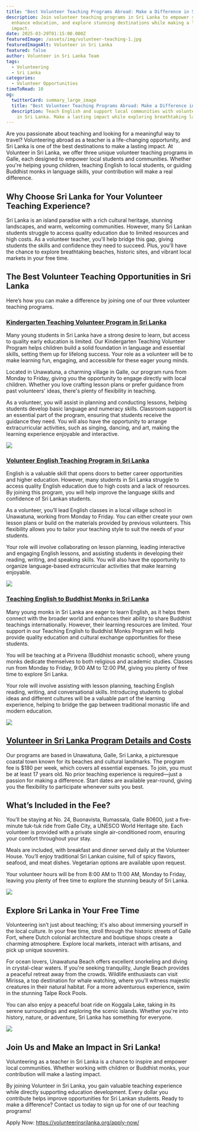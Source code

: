 ```yaml
---
title: "Best Volunteer Teaching Programs Abroad: Make a Difference in Sri Lanka"
description: Join volunteer teaching programs in Sri Lanka to empower students,
  enhance education, and explore stunning destinations while making a lasting
  impact.
date: 2025-03-29T01:15:00.000Z
featuredImage: /assets/img/volunteer-teaching-1.jpg
featuredImageAlt: Volunteer in Sri Lanka
featured: false
author: Volunteer in Sri Lanka Team
tags:
  - Volunteering
  - Sri Lanka
categories:
  - Volunteer Opportunities
timeToRead: 10
og:
  twitterCard: summary_large_image
  title: "Best Volunteer Teaching Programs Abroad: Make a Difference in Sri Lanka"
  description: Teach English and support local communities with volunteer programs
    in Sri Lanka. Make a lasting impact while exploring breathtaking landscapes.
---
```

Are you passionate about teaching and looking for a meaningful way to travel? Volunteering abroad as a teacher is a life-changing opportunity, and Sri Lanka is one of the best destinations to make a lasting impact. At Volunteer in Sri Lanka, we offer three unique volunteer teaching programs in Galle, each designed to empower local students and communities. Whether you're helping young children, teaching English to local students, or guiding Buddhist monks in language skills, your contribution will make a real difference.

## Why Choose Sri Lanka for Your Volunteer Teaching Experience?

Sri Lanka is an island paradise with a rich cultural heritage, stunning landscapes, and warm, welcoming communities. However, many Sri Lankan students struggle to access quality education due to limited resources and high costs. As a volunteer teacher, you'll help bridge this gap, giving students the skills and confidence they need to succeed. Plus, you'll have the chance to explore breathtaking beaches, historic sites, and vibrant local markets in your free time.

## The Best Volunteer Teaching Opportunities in Sri Lanka

Here’s how you can make a difference by joining one of our three volunteer teaching programs.

### [Kindergarten Teaching Volunteer Program in Sri Lanka](https://volunteerinsrilanka.org/volunteer-programs/kindergarten-teaching-volunteer-program-in-sri-lanka/)

Many young students in Sri Lanka have a strong desire to learn, but access to quality early education is limited. Our Kindergarten Teaching Volunteer Program helps children build a solid foundation in language and essential skills, setting them up for lifelong success. Your role as a volunteer will be to make learning fun, engaging, and accessible for these eager young minds.

Located in Unawatuna, a charming village in Galle, our program runs from Monday to Friday, giving you the opportunity to engage directly with local children. Whether you love crafting lesson plans or prefer guidance from past volunteers' ideas, there's plenty of flexibility in teaching.

As a volunteer, you will assist in planning and conducting lessons, helping students develop basic language and numeracy skills. Classroom support is an essential part of the program, ensuring that students receive the guidance they need. You will also have the opportunity to arrange extracurricular activities, such as singing, dancing, and art, making the learning experience enjoyable and interactive. 

![](/assets/img/volunteer-teaching-6.jpg)

### [Volunteer English Teaching Program in Sri Lanka](https://volunteerinsrilanka.org/volunteer-programs/volunteer-english-teaching-program-in-sri-lanka/)

English is a valuable skill that opens doors to better career opportunities and higher education. However, many students in Sri Lanka struggle to access quality English education due to high costs and a lack of resources. By joining this program, you will help improve the language skills and confidence of Sri Lankan students.

As a volunteer, you’ll lead English classes in a local village school in Unawatuna, working from Monday to Friday. You can either create your own lesson plans or build on the materials provided by previous volunteers. This flexibility allows you to tailor your teaching style to suit the needs of your students.

Your role will involve collaborating on lesson planning, leading interactive and engaging English lessons, and assisting students in developing their reading, writing, and speaking skills. You will also have the opportunity to organize language-based extracurricular activities that make learning enjoyable. 

![](/assets/img/volunteer-teaching-3.jpg)

### [Teaching English to Buddhist Monks in Sri Lanka](https://volunteerinsrilanka.org/volunteer-programs/teaching-english-to-buddhist-monks-in-sri-lanka-program/)

Many young monks in Sri Lanka are eager to learn English, as it helps them connect with the broader world and enhances their ability to share Buddhist teachings internationally. However, their learning resources are limited. Your support in our Teaching English to Buddhist Monks Program will help provide quality education and cultural exchange opportunities for these students.

You will be teaching at a Pirivena (Buddhist monastic school), where young monks dedicate themselves to both religious and academic studies. Classes run from Monday to Friday, 9:00 AM to 12:00 PM, giving you plenty of free time to explore Sri Lanka.

Your role will involve assisting with lesson planning, teaching English reading, writing, and conversational skills. Introducing students to global ideas and different cultures will be a valuable part of the learning experience, helping to bridge the gap between traditional monastic life and modern education. 

![](/assets/img/volunteer-teaching-4.jpg)

## [Volunteer in Sri Lanka Program Details and Costs](https://volunteerinsrilanka.org/)

Our programs are based in Unawatuna, Galle, Sri Lanka, a picturesque coastal town known for its beaches and cultural landmarks. The program fee is $180 per week, which covers all essential expenses. To join, you must be at least 17 years old. No prior teaching experience is required—just a passion for making a difference. Start dates are available year-round, giving you the flexibility to participate whenever suits you best.

## What’s Included in the Fee?

You’ll be staying at No. 24, Buonavista, Rumassala, Galle 80600, just a five-minute tuk-tuk ride from Galle City, a UNESCO World Heritage site. Each volunteer is provided with a private single air-conditioned room, ensuring your comfort throughout your stay.

Meals are included, with breakfast and dinner served daily at the Volunteer House. You’ll enjoy traditional Sri Lankan cuisine, full of spicy flavors, seafood, and meat dishes. Vegetarian options are available upon request.

Your volunteer hours will be from 8:00 AM to 11:00 AM, Monday to Friday, leaving you plenty of free time to explore the stunning beauty of Sri Lanka.

![](/assets/img/volunteer-teaching-5.jpg)

## Explore Sri Lanka in Your Free Time

Volunteering isn’t just about teaching; it's also about immersing yourself in the local culture. In your free time, stroll through the historic streets of Galle Fort, where Dutch colonial architecture and boutique shops create a charming atmosphere. Explore local markets, interact with artisans, and pick up unique souvenirs.

For ocean lovers, Unawatuna Beach offers excellent snorkeling and diving in crystal-clear waters. If you're seeking tranquility, Jungle Beach provides a peaceful retreat away from the crowds. Wildlife enthusiasts can visit Mirissa, a top destination for whale watching, where you’ll witness majestic creatures in their natural habitat. For a more adventurous experience, swim in the stunning Talpe Rock Pools.

You can also enjoy a peaceful boat ride on Koggala Lake, taking in its serene surroundings and exploring the scenic islands. Whether you're into history, nature, or adventure, Sri Lanka has something for everyone.

![](/assets/img/volunteer-teaching-2.jpg)

## Join Us and Make an Impact in Sri Lanka!

Volunteering as a teacher in Sri Lanka is a chance to inspire and empower local communities. Whether working with children or Buddhist monks, your contribution will make a lasting impact.

By joining Volunteer in Sri Lanka, you gain valuable teaching experience while directly supporting education development. Every dollar you contribute helps improve opportunities for Sri Lankan students. Ready to make a difference? Contact us today to sign up for one of our teaching programs!

Apply Now: <https://volunteerinsrilanka.org/apply-now/>
